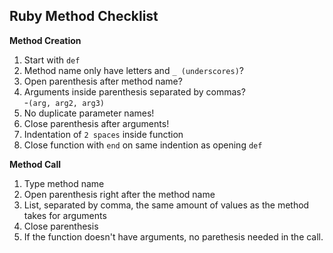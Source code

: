 ## Ruby Method Checklist

**Method Creation**
1. Start with ```def```
1. Method name only have letters and ```_ (underscores)```?
1. Open parenthesis after method name?
1. Arguments inside parenthesis separated by commas?  
    -```(arg, arg2, arg3)```
1. No duplicate parameter names!
1. Close parenthesis after arguments!
1. Indentation of ```2 spaces``` inside function
1. Close function with ```end``` on same indention as opening ```def```  
  
**Method Call**  
1. Type method name
1. Open parenthesis right after the method name
1. List, separated by comma, the same amount of values as the method takes for arguments
1. Close parenthesis
1. If the function doesn't have arguments, no parethesis needed in the call.